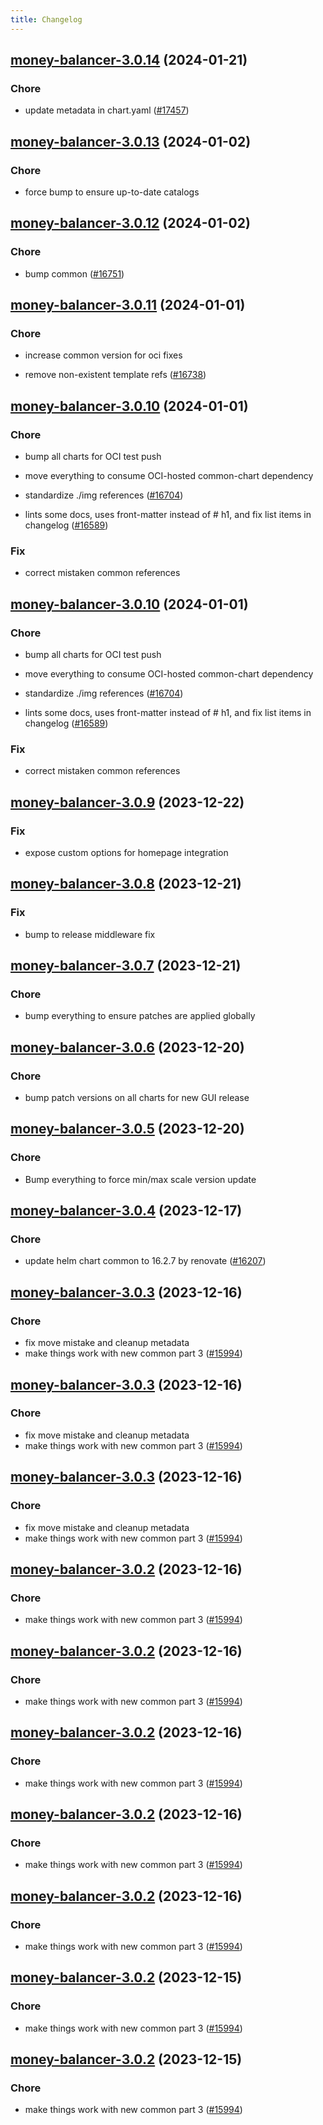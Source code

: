 ```yaml
---
title: Changelog
---
```




## [money-balancer-3.0.14](https://github.com/truecharts/charts/compare/money-balancer-3.0.13...money-balancer-3.0.14) (2024-01-21)

### Chore



- update metadata in chart.yaml ([#17457](https://github.com/truecharts/charts/issues/17457))




## [money-balancer-3.0.13](https://github.com/truecharts/charts/compare/money-balancer-3.0.12...money-balancer-3.0.13) (2024-01-02)

### Chore



- force bump to ensure up-to-date catalogs


## [money-balancer-3.0.12](https://github.com/truecharts/charts/compare/money-balancer-3.0.11...money-balancer-3.0.12) (2024-01-02)

### Chore



- bump common ([#16751](https://github.com/truecharts/charts/issues/16751))


## [money-balancer-3.0.11](https://github.com/truecharts/charts/compare/money-balancer-3.0.10...money-balancer-3.0.11) (2024-01-01)

### Chore



- increase common version for oci fixes

- remove non-existent template refs ([#16738](https://github.com/truecharts/charts/issues/16738))


## [money-balancer-3.0.10](https://github.com/truecharts/charts/compare/money-balancer-3.0.9...money-balancer-3.0.10) (2024-01-01)

### Chore



- bump all charts for OCI test push

- move everything to consume OCI-hosted common-chart dependency

- standardize ./img references ([#16704](https://github.com/truecharts/charts/issues/16704))

- lints some docs, uses front-matter instead of # h1, and fix list items in changelog ([#16589](https://github.com/truecharts/charts/issues/16589))

### Fix



- correct mistaken common references


## [money-balancer-3.0.10](https://github.com/truecharts/charts/compare/money-balancer-3.0.9...money-balancer-3.0.10) (2024-01-01)

### Chore



- bump all charts for OCI test push

- move everything to consume OCI-hosted common-chart dependency

- standardize ./img references ([#16704](https://github.com/truecharts/charts/issues/16704))

- lints some docs, uses front-matter instead of # h1, and fix list items in changelog ([#16589](https://github.com/truecharts/charts/issues/16589))

### Fix



- correct mistaken common references
## [money-balancer-3.0.9](https://github.com/truecharts/charts/compare/money-balancer-3.0.8...money-balancer-3.0.9) (2023-12-22)

### Fix

- expose custom options for homepage integration

## [money-balancer-3.0.8](https://github.com/truecharts/charts/compare/money-balancer-3.0.7...money-balancer-3.0.8) (2023-12-21)

### Fix

- bump to release middleware fix

## [money-balancer-3.0.7](https://github.com/truecharts/charts/compare/money-balancer-3.0.6...money-balancer-3.0.7) (2023-12-21)

### Chore

- bump everything to ensure patches are applied globally

## [money-balancer-3.0.6](https://github.com/truecharts/charts/compare/money-balancer-3.0.5...money-balancer-3.0.6) (2023-12-20)

### Chore

- bump patch versions on all charts for new GUI release

## [money-balancer-3.0.5](https://github.com/truecharts/charts/compare/money-balancer-3.0.4...money-balancer-3.0.5) (2023-12-20)

### Chore

- Bump everything to force min/max scale version update

## [money-balancer-3.0.4](https://github.com/truecharts/charts/compare/money-balancer-3.0.3...money-balancer-3.0.4) (2023-12-17)

### Chore

- update helm chart common to 16.2.7 by renovate ([#16207](https://github.com/truecharts/charts/issues/16207))

## [money-balancer-3.0.3](https://github.com/truecharts/charts/compare/money-balancer-2.0.12...money-balancer-3.0.3) (2023-12-16)

### Chore

- fix move mistake and cleanup metadata
- make things work with new common part 3 ([#15994](https://github.com/truecharts/charts/issues/15994))

## [money-balancer-3.0.3](https://github.com/truecharts/charts/compare/money-balancer-2.0.12...money-balancer-3.0.3) (2023-12-16)

### Chore

- fix move mistake and cleanup metadata
- make things work with new common part 3 ([#15994](https://github.com/truecharts/charts/issues/15994))

## [money-balancer-3.0.3](https://github.com/truecharts/charts/compare/money-balancer-2.0.12...money-balancer-3.0.3) (2023-12-16)

### Chore

- fix move mistake and cleanup metadata
- make things work with new common part 3 ([#15994](https://github.com/truecharts/charts/issues/15994))

## [money-balancer-3.0.2](https://github.com/truecharts/charts/compare/money-balancer-2.0.12...money-balancer-3.0.2) (2023-12-16)

### Chore

- make things work with new common part 3 ([#15994](https://github.com/truecharts/charts/issues/15994))

## [money-balancer-3.0.2](https://github.com/truecharts/charts/compare/money-balancer-2.0.12...money-balancer-3.0.2) (2023-12-16)

### Chore

- make things work with new common part 3 ([#15994](https://github.com/truecharts/charts/issues/15994))

## [money-balancer-3.0.2](https://github.com/truecharts/charts/compare/money-balancer-2.0.12...money-balancer-3.0.2) (2023-12-16)

### Chore

- make things work with new common part 3 ([#15994](https://github.com/truecharts/charts/issues/15994))

## [money-balancer-3.0.2](https://github.com/truecharts/charts/compare/money-balancer-2.0.12...money-balancer-3.0.2) (2023-12-16)

### Chore

- make things work with new common part 3 ([#15994](https://github.com/truecharts/charts/issues/15994))

## [money-balancer-3.0.2](https://github.com/truecharts/charts/compare/money-balancer-2.0.12...money-balancer-3.0.2) (2023-12-16)

### Chore

- make things work with new common part 3 ([#15994](https://github.com/truecharts/charts/issues/15994))

## [money-balancer-3.0.2](https://github.com/truecharts/charts/compare/money-balancer-2.0.12...money-balancer-3.0.2) (2023-12-15)

### Chore

- make things work with new common part 3 ([#15994](https://github.com/truecharts/charts/issues/15994))

## [money-balancer-3.0.2](https://github.com/truecharts/charts/compare/money-balancer-2.0.12...money-balancer-3.0.2) (2023-12-15)

### Chore

- make things work with new common part 3 ([#15994](https://github.com/truecharts/charts/issues/15994))
